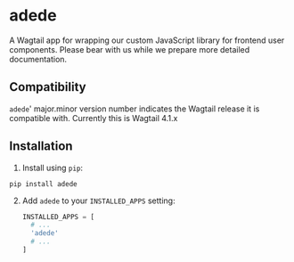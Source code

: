 adede
=====

A Wagtail app for wrapping our custom JavaScript library for frontend user components. Please bear with us while we prepare more detailed documentation.

Compatibility
-------------

`adede`' major.minor version number indicates the Wagtail release it is compatible with. Currently this is Wagtail 4.1.x

Installation
------------

1. Install using `pip`:
  ```shell
  pip install adede
  ```
2. Add
   `adede` to your `INSTALLED_APPS` setting:
   ```python
   INSTALLED_APPS = [
     # ...
     'adede'
     # ...
   ]
   ```
